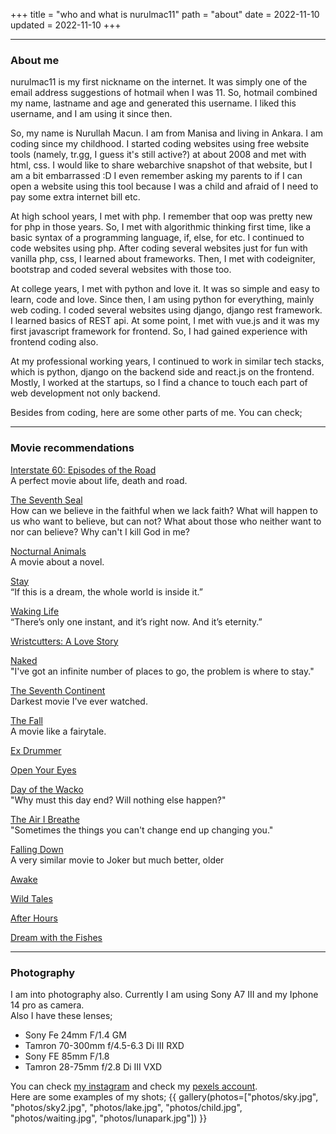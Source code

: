 +++
title = "who and what is nurulmac11"
path = "about"
date = 2022-11-10
updated = 2022-11-10
+++

---

<section id="about">

### About me
<p>
nurulmac11 is my first nickname on the internet. It was simply one of the email address suggestions of hotmail when I
was 11. So, hotmail combined my name, lastname and age and generated this username.
I liked this username, and I am using it since then.
</p>

<p>
So, my name is Nurullah Macun. I am from Manisa and living in Ankara. I am coding since my childhood. I started coding 
websites using free website tools (namely, tr.gg, I guess it's still active?) at about 2008 and met with html, css. 
I would like to share webarchive snapshot of that website, but I am a bit embarrassed :D 
I even remember asking my parents to if I can open a website using this tool 
because I was a child and afraid of I need to pay some extra internet bill etc. 
</p>

<p>
At high school years, I met with php. I remember that oop was pretty new for php in those years. 
So, I met with algorithmic thinking first time, like a basic syntax of a programming language, if, else, for etc.
I continued to code websites using php. After coding several websites just for fun with vanilla php, css, I learned about frameworks.
Then, I met with codeigniter, bootstrap and coded several websites with those too.</p>

<p>
At college years, I met with python and love it. It was so simple and easy to learn, code and love. 
Since then, I am using python for everything, mainly web coding. I coded several websites using django, django rest framework.
I learned basics of REST api. At some point, I met with vue.js and it was my first javascript framework for frontend.
So, I had gained experience with frontend coding also.
</p>

<p>
At my professional working years, I continued to work in similar tech stacks, which is python, 
django on the backend side and react.js on the frontend. Mostly, I worked at the startups, 
so I find a chance to touch each part of web development not only backend.
</p>

<p>
Besides from coding, here are some other parts of me. You can check;</p>
</section>

---
<section id="movie">

### Movie recommendations
<p>
<a rel="external" target="_blank" href="https://www.imdb.com/title/tt0165832">Interstate 60: Episodes of the Road</a>
<br/>
A perfect movie about life, death and road.
</p>

<p>
<a rel="external" target="_blank" href="https://www.imdb.com/title/tt0050976/?ref_=ttls_li_tt2">The Seventh Seal</a>
<br/>
How can we believe in the faithful when we lack faith? What will happen to us who want to believe, but can not? What about those who neither want to nor can believe? Why can't I kill God in me?
</p>


<p>
<a rel="external" target="_blank" href="https://www.imdb.com/title/tt0050976/?ref_=ttls_li_tt2">Nocturnal Animals</a>
<br/>
A movie about a novel.
</p>

<p>
<a rel="external" target="_blank" href="https://www.imdb.com/title/tt0371257/?ref_=ttls_li_tt">Stay</a>
<br/>
“If this is a dream, the whole world is inside it.”
</p>


<p>
<a rel="external" target="_blank" href="https://www.imdb.com/title/tt0243017/?ref_=ttls_li_tt">Waking Life</a>
<br/>
“There’s only one instant, and it’s right now. And it’s eternity.”
</p>

<p>
<a rel="external" target="_blank" href="https://www.imdb.com/title/tt0477139/?ref_=ttls_li_tt">Wristcutters: A Love Story</a>
<br/>
</p>

<p>
<a rel="external" target="_blank" href="https://www.imdb.com/title/tt0107653/?ref_=ttls_li_tt">Naked</a>
<br/>
"I've got an infinite number of places to go, the problem is where to stay."
</p>

<p>
<a rel="external" target="_blank" href="https://www.imdb.com/title/tt0098327/?ref_=ttls_li_tt">The Seventh Continent</a>
<br/>
Darkest movie I've ever watched.
</p>

<p>
<a rel="external" target="_blank" href="https://www.imdb.com/title/tt0460791/?ref_=ttls_li_tt">The Fall</a>
<br/>
A movie like a fairytale.
</p>

<p>
<a rel="external" target="_blank" href="https://www.imdb.com/title/tt0812243/?ref_=ttls_li_tt">Ex Drummer</a>
<br/>
</p>

<p>
<a rel="external" target="_blank" href="https://www.imdb.com/title/tt0125659/?ref_=ttls_li_tt">Open Your Eyes</a>
<br/>
</p>

<p>
<a rel="external" target="_blank" href="https://www.imdb.com/title/tt0330243/?ref_=ttls_li_tt">Day of the Wacko</a>
<br/>
"Why must this day end? Will nothing else happen?"
</p>

<p>
<a rel="external" target="_blank" href="https://www.imdb.com/title/tt0485851/?ref_=ttls_li_tt">The Air I Breathe</a>
<br/>
"Sometimes the things you can't change end up changing you."
</p>

<p>
<a rel="external" target="_blank" href="https://www.imdb.com/title/tt0106856/?ref_=nv_sr_srsg_3">Falling Down</a>
<br/>
A very similar movie to Joker but much better, older
</p>

<p>
<a rel="external" target="_blank" href="https://www.imdb.com/title/tt0211933/?ref_=ttls_li_tt">Awake</a>
<br/>
</p>

<p>
<a rel="external" target="_blank" href=https://www.imdb.com/title/tt0211933/?ref_=ttls_li_tt"">Wild Tales</a>
<br/>
</p>

<p>
<a rel="external" target="_blank" href="https://www.imdb.com/title/tt0088680/?ref_=ttls_li_tt">After Hours</a>
<br/>
</p>

<p>
<a rel="external" target="_blank" href="https://www.imdb.com/title/tt0119019/?ref_=ttls_li_tt">Dream with the Fishes</a>
<br/>
</p>

</section>


---
<section id="photography">

### Photography
<p>
I am into photography also. Currently I am using Sony A7 III and my Iphone 14 pro as camera.
<br/>
Also I have these lenses;

- Sony Fe 24mm F/1.4 GM
- Tamron 70-300mm f/4.5-6.3 Di III RXD
- Sony FE 85mm F/1.8
- Tamron 28-75mm f/2.8 Di III VXD

You can check  <a target="_blank" href="https://www.instagram.com/nrlmcn/" rel="external">my instagram</a> and check my  <a target="_blank" href="https://www.pexels.com/@nrlmcn/" rel="external">pexels account</a>.
<br />
Here are some examples of my shots;
{{ gallery(photos=["photos/sky.jpg", "photos/sky2.jpg", "photos/lake.jpg", "photos/child.jpg", "photos/waiting.jpg", "photos/lunapark.jpg"]) }}
</p>

</section>
